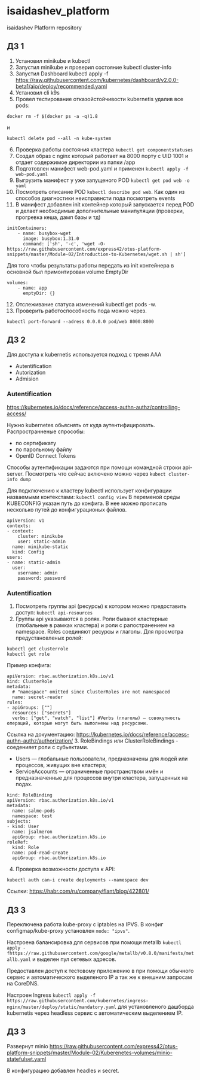 # isaidashev_platform
isaidashev Platform repository

##  ДЗ 1

1. Установил minikube и kubectl
2. Запустил minikube и проверил состояние kubectl cluster-info
3. Запустил Dashboard kubectl apply -f https://raw.githubusercontent.com/kubernetes/dashboard/v2.0.0-beta1/aio/deploy/recommended.yaml
4. Установил cli k9s
5. Провел тестирование отказойстойчивости kubernetis удалив все pods:
```
docker rm -f $(docker ps -a -q)1.8
```
и 
```
kubectl delete pod --all -n kube-system
```
6. Проверка работы состояния кластера `kubectl get componentstatuses`
7. Создал образ c nginx который работает на 8000 порту с UID 1001 и отдает содержимое директории из папки /app
8. Подготовлен манифест web-pod.yaml и применен `kubectl apply -f web-pod.yaml`
9. Выгрузить манифест у уже запущеного POD `kubectl get pod web -o yaml`
10. Посмотреть описание POD `kubectl describe pod web`. Как один из способов диагностики неисправнсти пода посмотреть events
11. В манифест добавлен init контейнер который запускается перед POD и делает необходимые дополнительные манипуляции (проверки, прогревка кеша, дамп базы и тд) 
```
initContainers:
    - name: busybox-wget
      image: busybox:1.31.0
      command: ['sh', '-c', 'wget -O- https://raw.githubusercontent.com/express42/otus-platform-snippets/master/Module-02/Introduction-to-Kubernetes/wget.sh | sh']
```
Для того чтобы результаты работы передать из init контейнера в основной был примонтирован volume EmptyDir
```
volumes:  
    - name: app
      emptyDir: {}
```
12. Отслеживание статуса изменений kubectl get pods -w.
13. Проверить работоспособность пода можно через.
```
kubectl port-forward --adress 0.0.0.0 pod/web 8000:8000
```

##  ДЗ 2

Для доступа к kubernetis используется подход с тремя AAA
- Autentification
- Autorization
- Admision

### Autentification

https://kubernetes.io/docs/reference/access-authn-authz/controlling-access/

Нужно kubernetes обьяснять от куда аутентифицировать. 
Распространненые спрособы:
- по сертификату
- по парольному файлу
- OpenID Connect Tokens

Способы аутентификации задаются при помощи командной строки api-server. Посмотреть что сейчас включено можно через `kubect cluster-info dump`

Для подключению к кластеру kubectl использует конфигурации назваемыми контекстами:
`kubectl config view`
В переменой среды KUBECONFIG указан путь до конфига. В нее можно прописать несколько путей до конфигурационых файлов. 

```
apiVersion: v1
contexts:
- context: 
    cluster: minikube
    user: static-admin
  name: minikube-static
  kind: Config
users: 
- name: static-admin
  user:
    username: admin
    password: password
```

### Autentification
1. Посмотреть группы api (ресурсы) к котором можно предоставить доступ:
`kubectl api-resources`
2. Группы api указываются в ролях. Роли бывают кластерные (глобальные в рамках кластера) и роли с рапостранением на namespace. Roles соединяют ресурсы и глаголы. Для просмотра предустановленых ролей:
```
kubectl get clusterrole
kubectl get role
```
Пример конфига:
```
apiVersion: rbac.authorization.k8s.io/v1
kind: ClusterRole
metadata:
  # "namespace" omitted since ClusterRoles are not namespaced
  name: secret-reader
rules:
- apiGroups: [""] 
  resources: ["secrets"]
  verbs: ["get", "watch", "list"] #Verbs (глаголы) — совокупность операций, которые могут быть выполнены над ресурсами. 
```
Ссылка на документацию: https://kubernetes.io/docs/reference/access-authn-authz/authorization/
3. RoleBindings или ClusterRoleBindings - соеденияет роли с субьектами. 

- Users — глобальные пользователи, предназначены для людей или процессов, живущих вне кластера;
- ServiceAccounts — ограниченные пространством имён и предназначенные для процессов внутри кластера, запущенных на подах.

```
kind: RoleBinding
apiVersion: rbac.authorization.k8s.io/v1
metadata:
  name: salme-pods
  namespace: test
subjects:
- kind: User
  name: jsalmeron
  apiGroup: rbac.authorization.k8s.io
roleRef:
  kind: Role
  name: pod-read-create
  apiGroup: rbac.authorization.k8s.io
```
4. Проверка возможности доступа к API:

```
kubectl auth can-i create deployments --namespace dev
```

Ссылки:
https://habr.com/ru/company/flant/blog/422801/

##  ДЗ 3

Переключена работа kube-proxy с iptables на IPVS. В конфиг configmap/kube-proxy установлен  `mode: "ipvs"`.

Настроена балансировка для сервисов при помощи metallb `kubectl apply -fhttps://raw.githubusercontent.com/google/metallb/v0.8.0/manifests/metallb.yaml` и выделен пул сетевых адресов.

Предоставлен доступ к тестовому приложению в при помощи обычного сервис и автоматического выделеного IP а так же к внешним запросам на CoreDNS.

Настроен Ingress `kubectl apply -f https://raw.githubusercontent.com/kubernetes/ingress-nginx/master/deploy/static/mandatory.yaml` для установленого дашборда kubernetis через headless сервис с автоматическим выделением IP.

##  ДЗ 3

Развернут minio https://raw.githubusercontent.com/express42/otus-platform-snippets/master/Module-02/Kuberenetes-volumes/minio-statefulset.yaml

В конфигурацию добавлен headles и secret.

